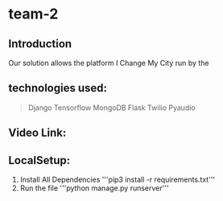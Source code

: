 # team-2

## Introduction

Our solution allows the platform I Change My City run by the 

## technologies used: 
> Django
> Tensorflow
> MongoDB
> Flask
> Twilio
> Pyaudio


## Video Link: 


## LocalSetup:
1. Install All Dependencies
  '''pip3 install -r requirements.txt'''
2. Run the file
  '''python manage.py runserver'''


